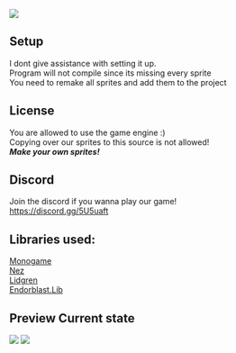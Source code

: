 ![](https://i.imgur.com/NT1sq6f.png)



## Setup
I dont give assistance with setting it up.\
Program will not compile since its missing every sprite\
You need to remake all sprites and add them to the project

## License
You are allowed to use the game engine :)\
Copying over our sprites to this source is not allowed!\
***Make your own sprites!***


## Discord
Join the discord if you wanna play our game!\
https://discord.gg/5U5uaft


## Libraries used:
[Monogame](https://www.monogame.net/)\
[Nez](https://github.com/prime31/Nez)\
[Lidgren](https://github.com/lidgren/lidgren-network-gen3/)\
[Endorblast.Lib](https://github.com/zyrolul/endorblast)


## Preview Current state
![](https://i.imgur.com/Kv9HOO1.gif)
![](https://i.imgur.com/CUjOQ3r.gif)
